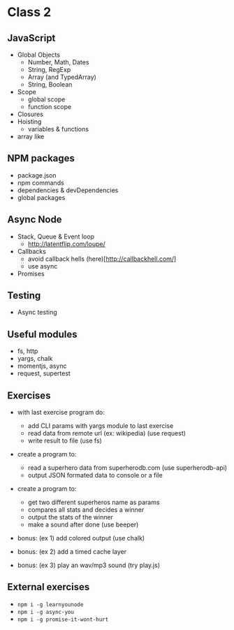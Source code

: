 # Class 2

## JavaScript
  - Global Objects
    - Number, Math, Dates
    - String, RegExp
    - Array (and TypedArray)
    - String, Boolean
  - Scope
    - global scope
    - function scope
  - Closures
  - Hoisting
    - variables & functions
  - array like

## NPM packages
  - package.json
  - npm commands
  - dependencies & devDependencies
  - global packages

## Async Node
  - Stack, Queue & Event loop
    - http://latentflip.com/loupe/
  - Callbacks
    - avoid callback hells (here)[http://callbackhell.com/]
    - use async
  - Promises

## Testing
  - Async testing

## Useful modules
  - fs, http
  - yargs, chalk
  - momentjs, async
  - request, supertest

## Exercises
  - with last exercise program do:
    - add CLI params with yargs module to last exercise
    - read data from remote url (ex: wikipedia) (use request)
    - write result to file (use fs)

  - create a program to:
    - read a superhero data from superherodb.com (use superherodb-api)
    - output JSON formated data to console or a file

  - create a program to:
    - get two different superheros name as params
    - compares all stats and decides a winner
    - output the stats of the winner
    - make a sound after done (use beeper)

  - bonus: (ex 1) add colored output (use chalk)
  - bonus: (ex 2) add a timed cache layer
  - bonus: (ex 3) play an wav/mp3 sound (try play.js)

## External exercises
  - `npm i -g learnyounode`
  - `npm i -g async-you`
  - `npm i -g promise-it-wont-hurt`
